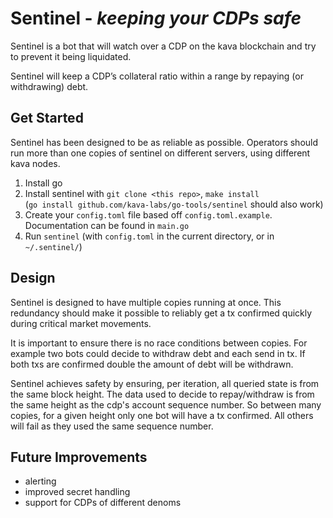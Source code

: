 # Sentinel - _keeping your CDPs safe_

Sentinel is a bot that will watch over a CDP on the kava blockchain and try to prevent it being liquidated.

Sentinel will keep a CDP’s collateral ratio within a range by repaying (or withdrawing) debt.

## Get Started

Sentinel has been designed to be as reliable as possible. Operators should run more than one copies of sentinel on different servers, using different kava nodes.

  1) Install go
  2) Install sentinel with `git clone <this repo>`, `make install`  
       (`go install github.com/kava-labs/go-tools/sentinel` should also work)
  3) Create your `config.toml` file based off `config.toml.example`. Documentation can be found in `main.go`
  4) Run `sentinel` (with `config.toml` in the current directory, or in `~/.sentinel/`)

## Design

Sentinel is designed to have multiple copies running at once. This redundancy should make it possible to reliably get a tx confirmed quickly during critical market movements.

It is important to ensure there is no race conditions between copies. For example two bots could decide to withdraw debt and each send in tx. If both txs are confirmed double the amount of debt will be withdrawn.

Sentinel achieves safety by ensuring, per iteration, all queried state is from the same block height. The data used to decide to repay/withdraw is from the same height as the cdp's account sequence number. So between many copies, for a given height only one bot will have a tx confirmed. All others will fail as they used the same sequence number.

## Future Improvements

- alerting
- improved secret handling
- support for CDPs of different denoms
